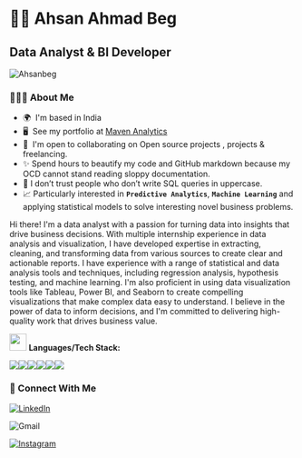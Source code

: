 
# 🏄‍♂️ Ahsan Ahmad Beg

Data Analyst & BI Developer
----------------------

<p align="left"> <img src="https://komarev.com/ghpvc/?username=Ahsanbeg&label=Profile%20views&color=0e75b6&style=flat" alt="Ahsanbeg" /> </p>

### 💁🏻‍♀️ About Me

* 🌍  I'm based in India
* 🖥️  See my portfolio at [Maven Analytics](https://linktr.ee/AhsanAhmadBeg)
* 🤝  I'm open to collaborating on Open source projects , projects & freelancing.
* ✨ Spend hours to beautify my code and GitHub markdown because my OCD cannot stand reading sloppy documentation. 
* 🤔 I don’t trust people who don’t write SQL queries in uppercase.
* 📈 Particularly interested in **`Predictive Analytics`**, **`Machine Learning`** and applying statistical models to solve interesting novel business problems.



Hi there! I'm a data analyst with a passion for turning data into insights that drive business decisions. With multiple internship experience in data analysis and visualization, I have developed expertise in extracting, cleaning, and transforming data from various sources to create clear and actionable reports. I have experience with a range of statistical and data analysis tools and techniques, including regression analysis, hypothesis testing, and machine learning. I'm also proficient in using data visualization tools like Tableau, Power BI, and Seaborn to create compelling visualizations that make complex data easy to understand. I believe in the power of data to inform decisions, and I'm committed to delivering high-quality work that drives business value.


<img src="https://media.giphy.com/media/WUlplcMpOCEmTGBtBW/giphy.gif" width="30"> **Languages/Tech Stack:** 

<img src="https://img.shields.io/badge/Python-3776AB?style=for-the-badge&logo=python&logoColor=white"><img src="https://img.shields.io/badge/PostgreSQL-316192?style=for-the-badge&logo=postgresql&logoColor=white"><img src="https://img.shields.io/badge/SQLite-07405E?style=for-the-badge&logo=sqlite&logoColor=white"><img src="https://img.shields.io/badge/Jupyter-F37626.svg?&style=for-the-badge&logo=Jupyter&logoColor=white"><img src="https://img.shields.io/badge/Markdown-000000?style=for-the-badge&logo=markdown&logoColor=white"><img src="https://img.shields.io/badge/PowerBI-F2C811?style=for-the-badge&logo=Power%20BI&logoColor=white">


### 🤝 Connect With Me
[![LinkedIn](https://img.shields.io/badge/linkedin-%230077B5.svg?style=for-the-badge&logo=linkedin&logoColor=white)](https://www.linkedin.com/in/ahsanahmadbeg/)
<!--[![Twitter](https://img.shields.io/badge/Twitter-1DA1F2?style=for-the-badge&logo=Twitter&logoColor=white)]()-->
![Gmail](https://img.shields.io/badge/sardarmirzaahsan@gmail.com-D14836?style=for-the-badge&logo=gmail&logoColor=white)
<!--![Discord](https://img.shields.io/badge/Discord_denacoduri_1398-7289DA?style=for-the-badge&logo=discord&logoColor=white)--> 
<!--[![Tableau Public](https://img.shields.io/badge/Tableau_Public-%232C2D72.svg?style=for-the-badge&logo=Tableau&&logoColor=white)](https://public.tableau.com/app/profile/denacoduri) -->
[![Instagram](https://img.shields.io/badge/Instagram-%23E4405F.svg?style=for-the-badge&logo=Instagram&logoColor=white)](https://www.instagram.com/__ahsan_ahmad/) 
<!--[![Spotify](https://img.shields.io/badge/spotify-%2314354C.svg?style=for-the-badge&logo=Spotify&logoColor=white)](https://open.spotify.com/user/willowny?si=00096f3cc41e49e1)-->
